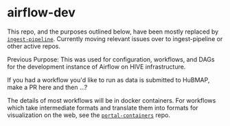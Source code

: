 # airflow-dev

This repo, and the purposes outlined below, have been mostly replaced by [`ingest-pipeline`](https://github.com/hubmapconsortium/ingest-pipeline).
Currently moving relevant issues over to ingest-pipeline or other active repos. 

Previous Purpose:
This was used for configuration, workflows, and DAGs for the development instance of Airflow on HIVE infrastructure.

If you had a workflow you'd like to run as data is submitted to HuBMAP, make a PR here and then ...? 

The details of most workflows will be in docker containers.
For workflows which take intermediate formats and translate them into formats
for visualization on the web, see the [`portal-containers`](https://github.com/hubmapconsortium/portal-containers) repo.
